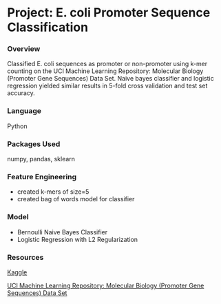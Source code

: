 # Project: E. coli Promoter Sequence Classification

### Overview
Classified E. coli sequences as promoter or non-promoter using k-mer counting on the UCI Machine Learning Repository: Molecular Biology (Promoter Gene Sequences) Data Set.
Naive bayes classifier and logistic regression yielded similar results in 5-fold cross validation and test set accuracy.

### Language
Python

### Packages Used
numpy, pandas, sklearn

### Feature Engineering
- created k-mers of size=5 
- created bag of words model for classifier

### Model
- Bernoulli Naive Bayes Classifier
- Logistic Regression with L2 Regularization

### Resources
[Kaggle](https://www.kaggle.com/)

[UCI Machine Learning Repository: Molecular Biology (Promoter Gene Sequences) Data Set](https://archive.ics.uci.edu/ml/datasets/Molecular+Biology+%28Promoter+Gene+Sequences%29\
)
